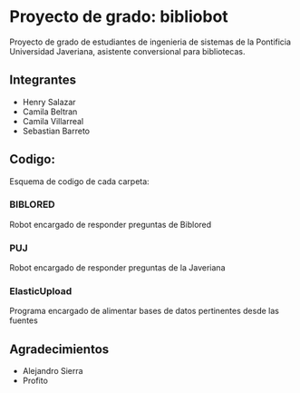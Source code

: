 # Proyecto de grado: bibliobot

Proyecto de grado de estudiantes de ingenieria de sistemas de la Pontificia Universidad Javeriana, asistente conversional para bibliotecas.

## Integrantes

* Henry Salazar
* Camila Beltran
* Camila Villarreal
* Sebastian Barreto


## Codigo:

Esquema de codigo de cada carpeta:

### BIBLORED

Robot encargado de responder preguntas de Biblored


### PUJ

Robot encargado de responder preguntas de la Javeriana


### ElasticUpload

Programa encargado de alimentar bases de datos pertinentes desde las fuentes

## Agradecimientos

* Alejandro Sierra
* Profito
